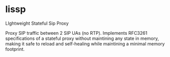 # lissp

LIghtweight Stateful Sip Proxy

Proxy SIP traffic between 2 SIP UAs (no RTP). Implements RFC3261 specifications of a stateful proxy without maintining any state in memory, making it safe to reload and self-healing while maintining a minimal memory footprint.
